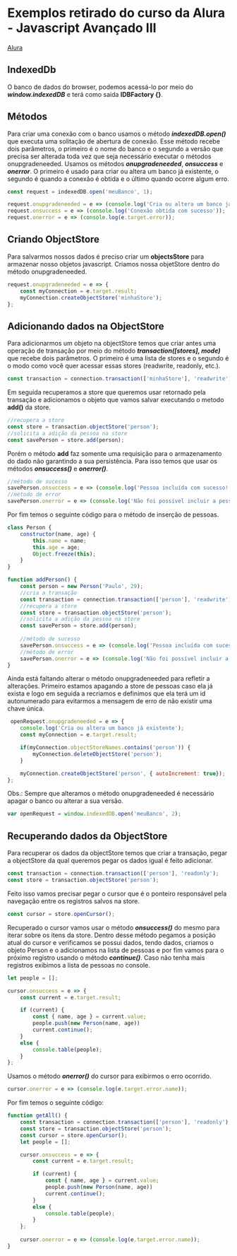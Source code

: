 # Exemplos retirado do curso da Alura - Javascript Avançado III 

[Alura](https://www.alura.com.br)

## IndexedDb

O banco de dados do browser, podemos acessá-lo por meio do **_window.indexedDB_** e terá como saída **IDBFactory {}**.

## Métodos

Para criar uma conexão com o banco usamos o método **_indexedDB.open()_** que executa uma solitação de abertura de conexão. Esse método recebe dois parâmetros, o primeiro é o nome do banco e o segundo a versão que precisa ser alterada toda vez que seja necessário executar o métodos onupgradeneeded. Usamos os métodos **_onupgradeneeded_**, **_onsuccess_** e **_onerror_**. O primeiro é usado para criar ou altera um banco já existente, o segundo é quando a conexão é obtida e o último quando ocorre algum erro.

```javascript
const request = indexedDB.open('meuBanco', 1);

request.onupgradeneeded = e => (console.log('Cria ou altera um banco já existente'));
request.onsuccess = e => (console.log('Conexão obtida com sucesso'));
request.onerror = e => (console.log(e.target.error));
```

## Criando ObjectStore

Para salvarmos nossos dados é preciso criar um **objectsStore** para armazenar nosso objetos javascript. Criamos nossa objetStore dentro do método onupgradeneeded.

```javascript
request.onupgradeneeded = e => {
    const myConnection = e.target.result;
    myConnection.createObjectStore('minhaStore');
};
```

## Adicionando dados na ObjectStore

Para adicionarmos um objeto na objectStore temos que criar antes uma operação de transação por meio do método **_transaction([stores], mode)_** que recebe dois parâmetros. O primeiro é uma lista de stores e o segundo é o modo como você quer acessar essas stores (readwrite, readonly, etc.). 

```javascript
const transaction = connection.transaction(['minhaStore'], 'readwrite');
```

Em seguida recuperamos a store que queremos usar retornado pela transação e adicionamos o objeto que vamos salvar executando o metodo **__add()__** da store.

```javascript
//recupera a store
const store = transaction.objectStore('person');
//solicita a adição da pessoa na store
const savePerson = store.add(person);
```
Porém o método **add** faz somente uma requisição para o armazenamento do dado não garantindo a sua persistência. Para isso temos que usar os métodos **_onsuccess()_** e **_onerror()_**.

```javascript
//método de sucesso
savePerson.onsuccess = e => (console.log('Pessoa incluída com sucesso!'));
//método de error
savePerson.onerror = e => (console.log('Não foi possível incluir a pessoa'));
```

Por fim temos o seguinte código para o método de inserção de pessoas.

```javascript
class Person {
    constructor(name, age) {
        this.name = name;
        this.age = age;
        Object.freeze(this);
    }
}

function addPerson() {
    const person = new Person('Paulo', 29);
    //cria a transação
    const transaction = connection.transaction(['person'], 'readwrite');
    //recupera a store
    const store = transaction.objectStore('person');
    //solicita a adição da pessoa na store
    const savePerson = store.add(person);
    
    //método de sucesso
    savePerson.onsuccess = e => (console.log('Pessoa incluída com sucesso!'));
    //método de error
    savePerson.onerror = e => (console.log('Não foi possível incluir a pessoa'));
}
```

Ainda está faltando alterar o método onupgradeneeded para refletir a alterações. Primeiro estamos apagando a store de pessoas caso ela já exista e logo em seguida a recriamos e definimos que ela terá um id autonumerado para evitarmos a mensagem de erro de não existir uma chave única.

```javascript 
 openRequest.onupgradeneeded = e => {
    console.log('Cria ou altera um banco já existente');
    const myConnection = e.target.result;

    if(myConnection.objectStoreNames.contains('person')) {
        myConnection.deleteObjectStore('person');
    }

    myConnection.createObjectStore('person', { autoIncrement: true});
};
```

Obs.: Sempre que alteramos o método onupgradeneeded é necessário apagar o banco ou alterar a sua versão.

```javascript
var openRequest = window.indexedDB.open('meuBanco', 2);
```

## Recuperando dados da ObjectStore

Para recuperar os dados da objectStore temos que criar a transação, pegar a objectStore da qual queremos pegar os dados igual é feito adicionar.

```javascript 
const transaction = connection.transaction(['person'], 'readonly');
const store = transaction.objectStore('person');
```

Feito isso vamos precisar pegar o cursor que é o ponteiro responsável pela navegação entre os registros salvos na store.

```javascript
const cursor = store.openCursor();
```

Recuperado o cursor vamos usar o método **_onsuccess()_** do mesmo para iterar sobre os itens da store. Dentro desse método pegamos a posição atual do cursor e verificamos se possui dados, tendo dados, criamos o objeto Person e o adicionamos na lista de pessoas e por fim vamos para o próximo registro usando o método **_continue()_**. Caso não tenha mais registros exibimos a lista de pessoas no console.

```javascript
let people = [];

cursor.onsuccess = e => {
    const current = e.target.result;

    if (current) { 
        const { name, age } = current.value;
        people.push(new Person(name, age))
        current.continue();
    }
    else {
        console.table(people);
    }
};
```

Usamos o método **_onerror()_** do cursor para exibirmos o erro ocorrido.

```javascript
cursor.onerror = e => (console.log(e.target.error.name));
```

Por fim temos o seguinte código:

```javascript
function getAll() {
    const transaction = connection.transaction(['person'], 'readonly');
    const store = transaction.objectStore('person');
    const cursor = store.openCursor();
    let people = [];

    cursor.onsuccess = e => {
        const current = e.target.result;

        if (current) { 
            const { name, age } = current.value;
            people.push(new Person(name, age))
            current.continue();
        }
        else {
            console.table(people);
        }
    };
    
    cursor.onerror = e => (console.log(e.target.error.name));
}
```
